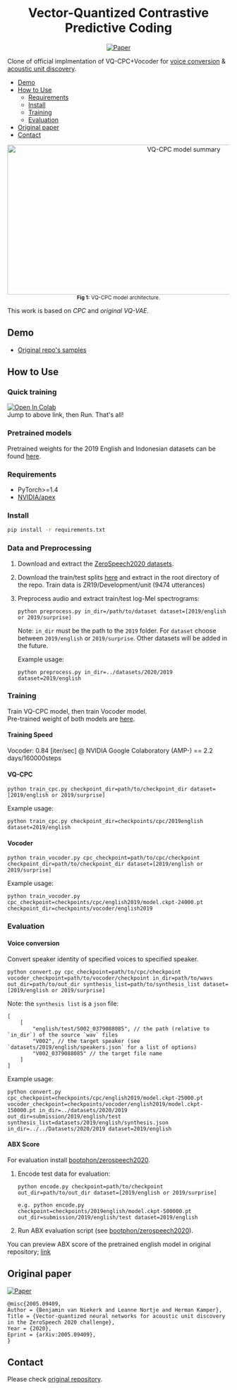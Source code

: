 <div align="center">

# Vector-Quantized Contrastive Predictive Coding <!-- omit in toc -->
<!-- [![Open In Colab](https://colab.research.google.com/assets/colab-badge.svg)][notebook] -->
[![Paper](http://img.shields.io/badge/paper-arxiv.2005.09409-B31B1B.svg)][paper]  

</div>

Clone of official implmentation of VQ-CPC+Vocoder for [voice conversion](https://ja.wikipedia.org/wiki/%E9%9F%B3%E5%A3%B0%E5%90%88%E6%88%90#%E9%9F%B3%E5%A3%B0%E5%A4%89%E6%8F%9B) & [acoustic unit discovery](https://ja.wikipedia.org/wiki/%E9%9F%B3%E5%A3%B0%E5%88%86%E6%9E%90#Acoustic_Unit_Discovery).  

<!-- generated by [Markdown All in One](https://marketplace.visualstudio.com/items?itemName=yzhang.markdown-all-in-one) -->
- [Demo](#demo)
- [How to Use](#how-to-use)
    - [Requirements](#requirements)
    - [Install](#install)
    - [Training](#training)
    - [Evaluation](#evaluation)
- [Original paper](#original-paper)
- [Contact](#contact)

<p align="center">
  <img width="784" height="340" alt="VQ-CPC model summary"
    src="https://raw.githubusercontent.com/bshall/VectorQuantizedCPC/master/model.png"><br>
  <sup><strong>Fig 1:</strong> VQ-CPC model architecture.</sup>
</p>

This work is based on *CPC* and *original VQ-VAE*.

## Demo
- [Original repo's samples](https://bshall.github.io/VectorQuantizedCPC/)

## How to Use
### Quick training
[![Open In Colab](https://colab.research.google.com/assets/colab-badge.svg)][notebook]  
Jump to above link, then Run. That's all!  

### Pretrained models
Pretrained weights for the 2019 English and Indonesian datasets can be found [here](https://github.com/bshall/VectorQuantizedCPC/releases/tag/v0.1).

### Requirements
- PyTorch>=1.4
- [NVIDIA/apex](https://github.com/NVIDIA/apex)

### Install
```bash
pip install -r requirements.txt
```

### Data and Preprocessing

1.  Download and extract the [ZeroSpeech2020 datasets](https://download.zerospeech.com/).

2.  Download the train/test splits [here](https://github.com/bshall/VectorQuantizedCPC/releases/tag/v0.1) 
    and extract in the root directory of the repo.
    Train data is ZR19/Development/unit (9474 utterances)  
    
3.  Preprocess audio and extract train/test log-Mel spectrograms:
    ```
    python preprocess.py in_dir=/path/to/dataset dataset=[2019/english or 2019/surprise]
    ```
    Note: `in_dir` must be the path to the `2019` folder. 
    For `dataset` choose between `2019/english` or `2019/surprise`.
    Other datasets will be added in the future.
    
    Example usage:
    ```
    python preprocess.py in_dir=../datasets/2020/2019 dataset=2019/english
    ```


### Training
Train VQ-CPC model, then train Vocoder model.  
Pre-trained weight of both models are [here](https://github.com/bshall/VectorQuantizedCPC/releases/tag/v0.1).

#### Training Speed <!-- omit in toc -->
Vocoder: 0.84 [iter/sec] @ NVIDIA  Google Colaboratory (AMP-) == 2.2 days/160000steps  

#### VQ-CPC
```
python train_cpc.py checkpoint_dir=path/to/checkpoint_dir dataset=[2019/english or 2019/surprise]
```

Example usage:
```
python train_cpc.py checkpoint_dir=checkpoints/cpc/2019english dataset=2019/english
```

#### Vocoder
```
python train_vocoder.py cpc_checkpoint=path/to/cpc/checkpoint checkpoint_dir=path/to/checkpoint_dir dataset=[2019/english or 2019/surprise]
```

Example usage:
```
python train_vocoder.py cpc_checkpoint=checkpoints/cpc/english2019/model.ckpt-24000.pt checkpoint_dir=checkpoints/vocoder/english2019
```

### Evaluation

#### Voice conversion
Convert speaker identity of specified voices to specified speaker.

```
python convert.py cpc_checkpoint=path/to/cpc/checkpoint vocoder_checkpoint=path/to/vocoder/checkpoint in_dir=path/to/wavs out_dir=path/to/out_dir synthesis_list=path/to/synthesis_list dataset=[2019/english or 2019/surprise]
```

Note: the `synthesis list` is a `json` file:
```
[
    [
        "english/test/S002_0379088085", // the path (relative to `in_dir`) of the source `wav` files
        "V002", // the target speaker (see `datasets/2019/english/speakers.json` for a list of options)
        "V002_0379088085" // the target file name
    ]
]
```

Example usage:
```
python convert.py cpc_checkpoint=checkpoints/cpc/english2019/model.ckpt-25000.pt vocoder_checkpoint=checkpoints/vocoder/english2019/model.ckpt-150000.pt in_dir=../datasets/2020/2019 out_dir=submission/2019/english/test synthesis_list=datasets/2019/english/synthesis.json in_dir=../../Datasets/2020/2019 dataset=2019/english
```

#### ABX Score
For evaluation install [bootphon/zerospeech2020](https://github.com/bootphon/zerospeech2020).
    
1.  Encode test data for evaluation:
    ```
    python encode.py checkpoint=path/to/checkpoint out_dir=path/to/out_dir dataset=[2019/english or 2019/surprise]
    ```
    ```
    e.g. python encode.py checkpoint=checkpoints/2019english/model.ckpt-500000.pt out_dir=submission/2019/english/test dataset=2019/english
    ```
    
2. Run ABX evaluation script (see [bootphon/zerospeech2020](https://github.com/bootphon/zerospeech2020)).

You can preview ABX score of the pretrained english model in original repository; [link](https://github.com/bshall/VectorQuantizedCPC#abx-score)  

## Original paper
[![Paper](http://img.shields.io/badge/paper-arxiv.2005.09409-B31B1B.svg)][paper]  
<!-- https://arxiv2bibtex.org/?q=2005.09409&format=bibtex -->
```
@misc{2005.09409,
Author = {Benjamin van Niekerk and Leanne Nortje and Herman Kamper},
Title = {Vector-quantized neural networks for acoustic unit discovery in the ZeroSpeech 2020 challenge},
Year = {2020},
Eprint = {arXiv:2005.09409},
}
```

[paper]:https://arxiv.org/abs/2005.09409
[notebook]:https://colab.research.google.com/github/tarepan/VectorQuantizedCPC/blob/master/VQ_CPC_training.ipynb

## Contact
Please check [original repository](https://github.com/bshall/VectorQuantizedCPC).  
